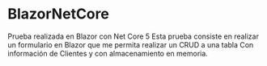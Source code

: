 # BlazorNetCore
Prueba realizada en Blazor con Net Core 5
Esta prueba consiste en realizar un formulario en Blazor que me permita realizar un CRUD a una tabla Con información de Clientes y con almacenamiento en memoria.
